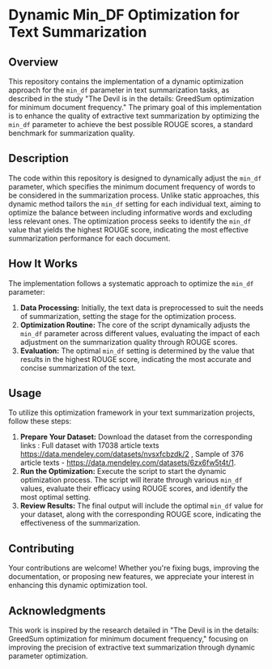 # Dynamic Min_DF Optimization for Text Summarization

## Overview

This repository contains the implementation of a dynamic optimization approach for the `min_df` parameter in text summarization tasks, as described in the study "The Devil is in the details: GreedSum optimization for minimum document frequency." The primary goal of this implementation is to enhance the quality of extractive text summarization by optimizing the `min_df` parameter to achieve the best possible ROUGE scores, a standard benchmark for summarization quality.

## Description

The code within this repository is designed to dynamically adjust the `min_df` parameter, which specifies the minimum document frequency of words to be considered in the summarization process. Unlike static approaches, this dynamic method tailors the `min_df` setting for each individual text, aiming to optimize the balance between including informative words and excluding less relevant ones. The optimization process seeks to identify the `min_df` value that yields the highest ROUGE score, indicating the most effective summarization performance for each document.

## How It Works

The implementation follows a systematic approach to optimize the `min_df` parameter:

1. **Data Processing:** Initially, the text data is preprocessed to suit the needs of summarization, setting the stage for the optimization process.
2. **Optimization Routine:** The core of the script dynamically adjusts the `min_df` parameter across different values, evaluating the impact of each adjustment on the summarization quality through ROUGE scores.
3. **Evaluation:** The optimal `min_df` setting is determined by the value that results in the highest ROUGE score, indicating the most accurate and concise summarization of the text.

## Usage

To utilize this optimization framework in your text summarization projects, follow these steps:

1. **Prepare Your Dataset:** Download the dataset from the corresponding links : Full dataset with 17038 article texts   https://data.mendeley.com/datasets/nvsxfcbzdk/2 , Sample of 376 article texts - https://data.mendeley.com/datasets/6zx6fw5t4t/1.
2. **Run the Optimization:** Execute the script to start the dynamic optimization process. The script will iterate through various `min_df` values, evaluate their efficacy using ROUGE scores, and identify the most optimal setting.
3. **Review Results:** The final output will include the optimal `min_df` value for your dataset, along with the corresponding ROUGE score, indicating the effectiveness of the summarization.

## Contributing

Your contributions are welcome! Whether you're fixing bugs, improving the documentation, or proposing new features, we appreciate your interest in enhancing this dynamic optimization tool.


## Acknowledgments

This work is inspired by the research detailed in "The Devil is in the details: GreedSum optimization for minimum document frequency," focusing on improving the precision of extractive text summarization through dynamic parameter optimization. 
